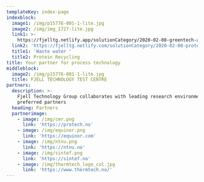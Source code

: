 ```yaml
---
templateKey: index-page
indexblock:
  image1: /img/p15776-001-1-lite.jpg
  image2: /img/img_1727-lite.jpg
  link1: >-
    https://fjelltg.netlify.app/solutionCategory/2020-02-08-greentech-and-the-environment/
  link2: 'https://fjelltg.netlify.com/solutionCategory/2020-02-08-protein-recycling/'
  title1: 'Waste water '
  title2: Protein Recycling
title: Your partner for process technology
middleblock:
  image2: /img/p15776-001-1-lite.jpg
  title: FJELL TECHNOLOGY TEST CENTRE
partners:
  description: >-
    Fjell Technology Group collaborates with leading research environments and
    preferred partners
  heading: Partners
  partnerimage:
    - image: /img/cmr.png
      link: 'https://protech.no'
    - image: /img/equinor.png
      link: 'https://equinor.com'
    - image: /img/ntnu.png
      link: 'https://ntnu.no'
    - image: /img/sintef.png
      link: 'https://sintef.no'
    - image: /img/thermtech_logo_col.jpg
      link: 'https://www.thermtech.no/'
---
```


